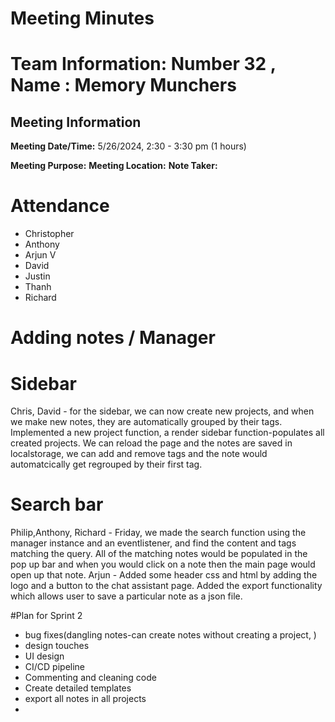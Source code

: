 # Meeting Minutes

# Team Information: Number 32 , Name : Memory Munchers
## Meeting Information

**Meeting Date/Time:** 5/26/2024, 2:30 - 3:30 pm (1 hours) 

**Meeting Purpose:** 
**Meeting Location:** 
**Note Taker:** 

# Attendance

- Christopher
- Anthony
- Arjun V
- David
- Justin
- Thanh
- Richard

# Adding notes / Manager



# Sidebar
Chris, David - for the sidebar, we can now create new projects, and when we make new notes, they are automatically grouped by their tags. Implemented a new project function, a render sidebar function-populates all created projects. We can reload the page and the notes are saved in localstorage, we can add and remove tags and the note would automatcically get regrouped by their first tag. 


# Search bar
Philip,Anthony, Richard  - Friday, we made the search function using the manager instance and an eventlistener, and find the content and tags matching the query. All of the matching notes would be populated in the pop up bar and when you would click on a note then the main page would open up that note. 
Arjun - Added some header css and html by adding the logo and a button to the chat assistant page. Added the export functionality which allows user to save a particular note as a json file. 

#Plan for Sprint 2
- bug fixes(dangling notes-can create notes without creating a project, )
- design touches
- UI design
- CI/CD pipeline
- Commenting and cleaning code
- Create detailed templates
- export all notes in all projects
- 



